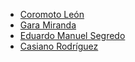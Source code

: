 * [Coromoto León](https://e-guia.ull.es/etsii/queryprof.php?id=1036&codigo=139263014)
* [Gara Miranda](https://e-guia.ull.es/etsii/queryprof.php?id=1810&codigo=139262012)
* [Eduardo Manuel Segredo](https://e-guia.ull.es/etsii/queryprof.php?id=1823&codigo=139263122)
* [Casiano Rodríguez](https://e-guia.ull.es/etsii/queryprof.php?id=1041&codigo=139263121)
